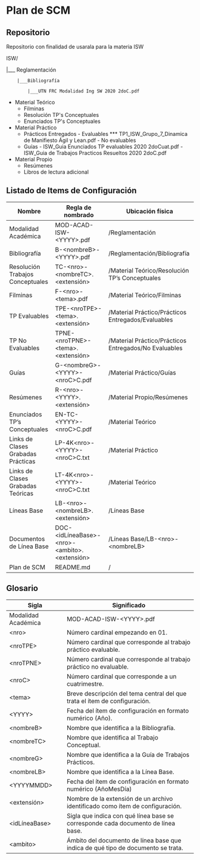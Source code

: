 # Plan de SCM

## Repositorio
Repositorio con finalidad de usarala para la materia ISW

ISW/

|___ Reglamentación

        |___Bibliografía
        
            |___UTN FRC Modalidad Ing SW 2020 2doC.pdf
  - Material Teórico
      - Filminas
      - Resolución TP's Conceptuales
      - Enunciados TP's Conceptuales
  - Material Práctico
      - Prácticos Entregados
            - Evaluables
               *** TP1_ISW_Grupo_7_Dinamica de Manifiesto Ágil y Lean.pdf
            - No evaluables
      - Guías
            - ISW_Guia Enunciados TP evaluables 2020 2doCuat.pdf
            - ISW_Guia de Trabajos Practicos Resueltos 2020 2doC.pdf
  - Material Propio
      - Resúmenes
      - Libros de lectura adicional

## Listado de Items de Configuración

| Nombre | Regla de nombrado | Ubicación física | 
| --- | --- | --- |
| Modalidad Académica | MOD-ACAD-ISW-\<YYYY\>.pdf | /Reglamentación | 
| Bibliografía | B-\<nombreB\>-\<YYYY\>.pdf | /Reglamentación/Bibliografía |
| Resolución Trabajos Conceptuales | TC-\<nro\>-\<nombreTC\>.<extensión> | /Material Teórico/Resolución TP’s Conceptuales |
| Filminas | F-\<nro\>-\<tema\>.pdf | /Material Teórico/Filminas |
| TP Evaluables | TPE-\<nroTPE\>-\<tema\>.<extensión> | /Material Práctico/Prácticos Entregados/Evaluables |
| TP No Evaluables | TPNE-\<nroTPNE\>-\<tema\>.<extensión> | /Material Práctico/Prácticos Entregados/No Evaluables |
| Guías | G-\<nombreG\>-\<YYYY\>-\<nroC\>C.pdf | /Material Práctico/Guías |
| Resúmenes | R-\<nro\>-\<YYYY\>.<extensión> | /Material Propio/Resúmenes |
| Enunciados TP’s Conceptuales | EN-TC-\<YYYY\>-\<nroC\>C.pdf | /Material Teórico|
| Links de Clases Grabadas Prácticas | LP-4K\<nro\>-\<YYYY\>-\<nroC\>C.txt | /Material Práctico |
| Links de Clases Grabadas Teóricas | LT-4K\<nro\>-\<YYYY\>-\<nroC\>C.txt | /Material Teórico |
| Líneas Base | LB-\<nro\>-\<nombreLB\>.<extensión> | /Líneas Base |
| Documentos de Línea Base | DOC-\<idLíneaBase\>-\<nro\>-\<ambito\>.<extensión> | /Líneas Base/LB-\<nro\>-\<nombreLB\> | 
| Plan de SCM | README.md | / |

## Glosario
| Sigla | Significado |
| --- | --- |
| Modalidad Académica | MOD-ACAD-ISW-\<YYYY\>.pdf |
| \<nro\> | Número cardinal empezando en 01. | 
| \<nroTPE\> | Número cardinal que corresponde al trabajo práctico evaluable. |
| \<nroTPNE\> | Número cardinal que corresponde al trabajo práctico no evaluable. |
| \<nroC\> | Número cardinal que corresponde a un cuatrimestre. |
| \<tema\> | Breve descripción del tema central del que trata el ítem de configuración. |
| \<YYYY\> | Fecha del ítem de configuración en formato numérico (Año). |
| \<nombreB\> | Nombre que identifica a la Bibliografía. |
| \<nombreTC\> | Nombre que identifica al Trabajo Conceptual. |
| \<nombreG\> | Nombre que identifica a la Guía de Trabajos Prácticos. | 
| \<nombreLB\> | Nombre que identifica a la Línea Base. |
| \<YYYYMMDD\> | Fecha del ítem de configuración en formato numérico (AñoMesDía) | 
| \<extensión\> | Nombre de la extensión de un archivo identificado como ítem de configuración. |
| \<idLíneaBase\> | Sigla que indica con qué línea base se corresponde cada documento de línea base. |
| \<ambito\> | Ámbito del documento de línea base que indica de qué tipo de documento se trata.|
